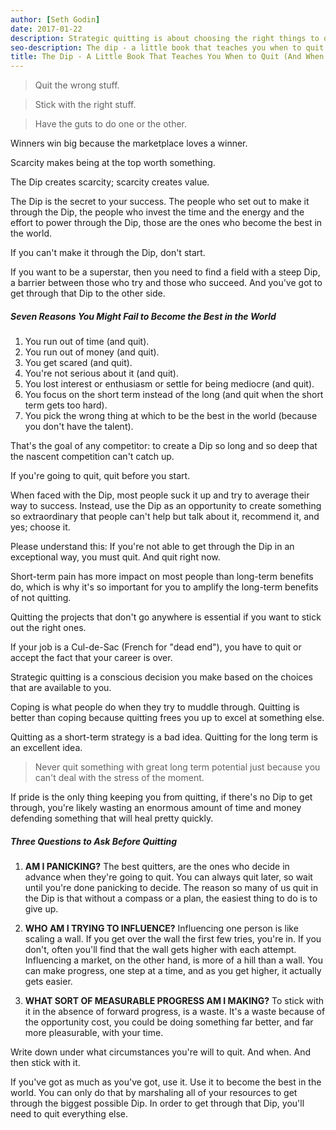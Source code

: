 ```yaml
---
author: [Seth Godin]
date: 2017-01-22
description: Strategic quitting is about choosing the right things to quit and the right moment to do it. We don't have enough time in the world to chase all our dreams, we must determine which of the Dips are worth our time and energy. To be the best in the world, we focus on one Dip and quit the rest.
seo-description: The dip - a little book that teaches you when to quit and when to stick by Seth Godin notes.
title: The Dip - A Little Book That Teaches You When to Quit (And When to Stick)
---
```


> Quit the wrong stuff.

> Stick with the right stuff.

> Have the guts to do one or the other.

Winners win big because the marketplace loves a winner.

Scarcity makes being at the top worth something.

The Dip creates scarcity; scarcity creates value.

The Dip is the secret to your success. The people who set out to make it through the Dip, the people who invest the time and the energy and the effort to power through the Dip, those are the ones who become the best in the world.

If you can't make it through the Dip, don't start.

If you want to be a superstar, then you need to find a field with a steep Dip, a barrier between those who try and those who succeed. And you've got to get through that Dip to the other side.

##### Seven Reasons You Might Fail to Become the Best in the World

1. You run out of time (and quit).
2. You run out of money (and quit).
3. You get scared (and quit).
4. You're not serious about it (and quit).
5. You lost interest or enthusiasm or settle for being mediocre (and quit).
6. You focus on the short term instead of the long (and quit when the short term gets too hard).
7. You pick the wrong thing at which to be the best in the world (because you don't have the talent).

That's the goal of any competitor: to create a Dip so long and so deep that the nascent competition can't catch up.

If you're going to quit, quit before you start.

When faced with the Dip, most people suck it up and try to average their way to success. Instead, use the Dip as an opportunity to create something so extraordinary that people can't help but talk about it, recommend it, and yes; choose it.

Please understand this: If you're not able to get through the Dip in an exceptional way, you must quit. And quit right now.

Short-term pain has more impact on most people than long-term benefits do, which is why it's so important for you to amplify the long-term benefits of not quitting.

Quitting the projects that don't go anywhere is essential if you want to stick out the right ones.

If your job is a Cul-de-Sac (French for "dead end"), you have to quit or accept the fact that your career is over.

Strategic quitting is a conscious decision you make based on the choices that are available to you.

Coping is what people do when they try to muddle through. Quitting is better than coping because quitting frees you up to excel at something else.

Quitting as a short-term strategy is a bad idea. Quitting for the long term is an excellent idea.

> Never quit something with great long term potential just because you can't deal with the stress of the moment.

If pride is the only thing keeping you from quitting, if there's no Dip to get through, you're likely wasting an enormous amount of time and money defending something that will heal pretty quickly.

##### Three Questions to Ask Before Quitting

1. **AM I PANICKING?** The best quitters, are the ones who decide in advance when they're going to quit. You can always quit later, so wait until you're done panicking to decide. The reason so many of us quit in the Dip is that without a compass or a plan, the easiest thing to do is to give up.

2. **WHO AM I TRYING TO INFLUENCE?** Influencing one person is like scaling a wall. If you get over the wall the first few tries, you're in. If you don't, often you'll find that the wall gets higher with each attempt. Influencing a market, on the other hand, is more of a hill than a wall. You can make progress, one step at a time, and as you get higher, it actually gets easier.

3. **WHAT SORT OF MEASURABLE PROGRESS AM I MAKING?** To stick with it in the absence of forward progress, is a waste. It's a waste because of the opportunity cost, you could be doing something far better, and far more pleasurable, with your time.

Write down under what circumstances you're will to quit. And when. And then stick with it.

If you've got as much as you've got, use it. Use it to become the best in the world. You can only do that by marshaling all of your resources to get through the biggest possible Dip. In order to get through that Dip, you'll need to quit everything else.
